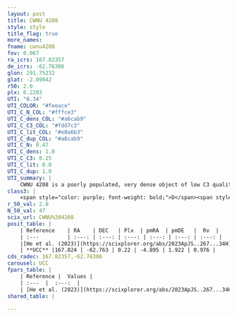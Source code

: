 ```yaml
---
layout: post
title: CWNU 4208
style: style
title_flag: true
more_names: 
fname: cwnu4208
fov: 0.067
ra_icrs: 167.82357
de_icrs: -62.76306
glon: 291.75232
glat: -2.09042
r50: 2.0
plx: 0.2203
UTI: "0.34"
UTI_COLOR: "#feeace"
UTI_C_N_COL: "#fffce3"
UTI_C_dens_COL: "#a6cab9"
UTI_C_C3_COL: "#fdd7c3"
UTI_C_lit_COL: "#e0a6b3"
UTI_C_dup_COL: "#a6cab9"
UTI_C_N: 0.47
UTI_C_dens: 1.0
UTI_C_C3: 0.25
UTI_C_lit: 0.0
UTI_C_dup: 1.0
UTI_summary: |
    CWNU 4208 is a poorly populated, very dense object of low C3 quality. It was recently reported in the literature.
class3: |
    <span style="color: purple; font-weight: bold;">D</span><span style="color: #FFC300; font-weight: bold;">B</span>
r_50_val: 2.0
N_50_val: 47
scix_url: CWNU%204208
posit_table: |
    | Reference    | RA    | DEC   | Plx  | pmRA  | pmDE   |  Rv  |
    | :---         | :---: | :---: | :---: | :---: | :---: | :---: |
    |[He et al. (2023)](https://scixplorer.org/abs/2023ApJS..267...34H) | 167.827 | -62.761 | 0.218 | -4.889 | 1.895 | 0.98 |
    | **UCC** |167.824 | -62.763 | 0.22 | -4.895 | 1.922 | 0.976 | 
cds_radec: 167.82357,-62.76306
carousel: UCC
fpars_table: |
    | Reference |  Values |
    | :---  |  :---:  |
    | [He et al. (2023)](https://scixplorer.org/abs/2023ApJS..267...34H) | `A0=3.85, m-M=13.0, logA=8.6` |
shared_table: |
    
---
```

